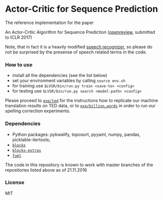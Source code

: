 # Actor-Critic for Sequence Prediction

The reference implementation for the paper

An Actor-Critic Algorithm for Sequence Prediction
([openreview](https://openreview.net/pdf?id=SJDaqqveg), submitted to ICLR 2017)

Note, that in fact it is a heavily modified [speech
recognizer](https://github.com/rizar/attention-lvcsr), so please do not be
surprised by the presense of speech related terms in the code.


### How to use

- install all the dependencies (see the list below)
- set your environment variables by calling `source env.sh`
- for training use `$LVSR/bin/run.py train <save-to> <config>`
- for testing use `$LVSR/bin/run.py search <model-path> <config>`

Please proceed to [`exp/ted`](exp/ted/README.md) for the instructions how
to replicate our machine translation results on TED data, or to 
[`exp/billion_words`](exp/billion_words/README.md)
in order to run our spelling correction experiments.

### Dependencies

- Python packages: pykwalify, toposort, pyyaml, numpy, pandas, picklable-itertools;
- [`blocks`](https://github.com/mila-udem/blocks)
- [`blocks-extras`](https://github.com/mila-udem/blocks-extras)
- [`fuel`](https://github.com/mila-udem/fuel)

The code in this repository is known to work with master branches of the
repositories listed above as of 21.11.2016

### License

MIT

